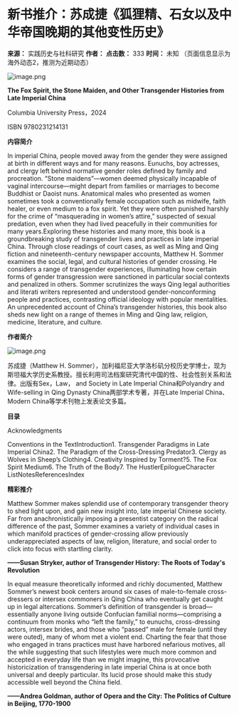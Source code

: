 # 新书推介：苏成捷《狐狸精、石女以及中华帝国晚期的其他变性历史》

**来源：** 实践历史与社科研究
**作者：**
**点击数：** 333
**时间：** 未知 （页面信息显示为海外动态2，推测为近期动态）

![image.png](../../../images/2024-02/a429d139ca8c4966ba131bc13336c187.png)

**The Fox Spirit, the Stone Maiden, and Other Transgender Histories from Late Imperial China**

Columbia University Press，2024

ISBN 9780231214131

**内容简介**

In imperial China, people moved away from the gender they were assigned at birth in different ways and for many reasons. Eunuchs, boy actresses, and clergy left behind normative gender roles defined by family and procreation. “Stone maidens”—women deemed physically incapable of vaginal intercourse—might depart from families or marriages to become Buddhist or Daoist nuns. Anatomical males who presented as women sometimes took a conventionally female occupation such as midwife, faith healer, or even medium to a fox spirit. Yet they were often punished harshly for the crime of “masquerading in women’s attire,” suspected of sexual predation, even when they had lived peacefully in their communities for many years.Exploring these histories and many more, this book is a groundbreaking study of transgender lives and practices in late imperial China. Through close readings of court cases, as well as Ming and Qing fiction and nineteenth-century newspaper accounts, Matthew H. Sommer examines the social, legal, and cultural histories of gender crossing. He considers a range of transgender experiences, illuminating how certain forms of gender transgression were sanctioned in particular social contexts and penalized in others. Sommer scrutinizes the ways Qing legal authorities and literati writers represented and understood gender-nonconforming people and practices, contrasting official ideology with popular mentalities. An unprecedented account of China’s transgender histories, this book also sheds new light on a range of themes in Ming and Qing law, religion, medicine, literature, and culture.

**作者简介**

![image.png](../../../images/2024-02/bc32ede09c4a4309ad8a3fa2c926fd2d.png)

苏成捷（Matthew H. Sommer），加利福尼亚大学洛杉矶分校历史学博士，现为斯坦福大学历史系教授。擅长利用司法档案研究清代中国的性、社会性别关系和法律。出版有Sex，Law， and Society in Late Imperial China和Polyandry and Wife-selling in Qing Dynasty China两部学术专著，并在Late Imperial China、Modern China等学术刊物上发表论文多篇。

**目录**

Acknowledgments

Conventions in the TextIntroduction1. Transgender Paradigms in Late Imperial China2. The Paradigm of the Cross-Dressing Predator3. Clergy as Wolves in Sheep’s Clothing4. Creativity Inspired by Torment?5. The Fox Spirit Medium6. The Truth of the Body7. The HustlerEpilogueCharacter ListNotesReferencesIndex

**精彩推介**

Matthew Sommer makes splendid use of contemporary transgender theory to shed light upon, and gain new insight into, late imperial Chinese society. Far from anachronistically imposing a presentist category on the radical difference of the past, Sommer examines a variety of individual cases in which manifold practices of gender-crossing allow previously underappreciated aspects of law, religion, literature, and social order to click into focus with startling clarity.

**——Susan Stryker, author of Transgender History: The Roots of Today's Revolution**

In equal measure theoretically informed and richly documented, Matthew Sommer’s newest book centers around six cases of male-to-female cross-dressers or intersex commoners in Qing China who eventually get caught up in legal altercations. Sommer’s definition of transgender is broad—essentially anyone living outside Confucian familial norms—comprising a continuum from monks who “left the family,” to eunuchs, cross-dressing actors, intersex brides, and those who “passed” male for female (until they were outed), many of whom met a violent end. Charting the fear that those who engaged in trans practices must have harbored nefarious motives, all the while suggesting that such lifestyles were much more common and accepted in everyday life than we might imagine, this provocative historicization of transgendering in late imperial China is at once both universal and deeply particular. Its lucid prose should make this study accessible well beyond the China field.

**——Andrea Goldman, author of Opera and the City: The Politics of Culture in Beijing, 1770-1900**
